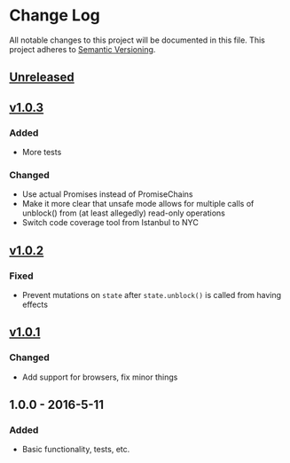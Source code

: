 # Change Log

All notable changes to this project will be documented in this file.
This project adheres to [Semantic Versioning](http://semver.org/).

## [Unreleased][unreleased]

## [v1.0.3][1.0.3]
### Added
- More tests

### Changed
- Use actual Promises instead of PromiseChains
- Make it more clear that unsafe mode allows for multiple calls of unblock() from (at least allegedly) read-only operations
- Switch code coverage tool from Istanbul to NYC

## [v1.0.2][1.0.2]
### Fixed
- Prevent mutations on `state` after `state.unblock()` is called from having effects

## [v1.0.1][1.0.1]
### Changed
- Add support for browsers, fix minor things

## 1.0.0 - 2016-5-11
### Added
- Basic functionality, tests, etc.

[unreleased]: https://github.com/jamescostian/borrow-state/compare/v1.0.1...HEAD
[1.0.3]: https://github.com/jamescostian/borrow-state/compare/v1.0.2...v1.0.3
[1.0.2]: https://github.com/jamescostian/borrow-state/compare/v1.0.1...v1.0.2
[1.0.1]: https://github.com/jamescostian/borrow-state/compare/v1.0.0...v1.0.1
